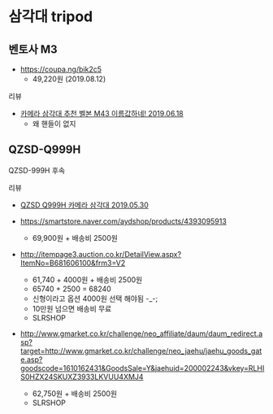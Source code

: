 # 삼각대 tripod

## 벤토사 M3

* https://coupa.ng/bik2c5
  * 49,220원 (2019.08.12)


리뷰
* [카메라 삼각대 추천 벨본 M43 이름값하네! 2019.06.18](http://blog.naver.com/adm45/221564712135)
  * 왜 핸들이 없지

## QZSD-Q999H
QZSD-999H 후속




리뷰

* [QZSD Q999H 카메라 삼각대 2019.05.30](https://sallykim.tistory.com/2879)

* https://smartstore.naver.com/aydshop/products/4393095913
  * 69,900원 + 배송비 2500원
* http://itempage3.auction.co.kr/DetailView.aspx?ItemNo=B681606100&frm3=V2
  * 61,740 + 4000원 + 배송비 2500원
  * 65740 + 2500 = 68240
  * 신형이라고 옵션 4000원 선택 해야됨 -_-;
  * 10만원 넘으면 배송비 무료
  * SLRSHOP
* http://www.gmarket.co.kr/challenge/neo_affiliate/daum/daum_redirect.asp?target=http://www.gmarket.co.kr/challenge/neo_jaehu/jaehu_goods_gate.asp?goodscode=1610162431&GoodsSale=Y&jaehuid=200002243&vkey=RLHIS0HZX24SKUXZ3933LKVUU4XMJ4
  * 62,750원 + 배송비 2500원
  * SLRSHOP
